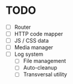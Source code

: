 # TODO
- [ ] Router
- [ ] HTTP code mapper
- [ ] JS / CSS data
- [ ] Media manager
- [ ] Log system
  - [ ] File management
  - [ ] Auto-cleanup
  - [ ] Transversal utility
